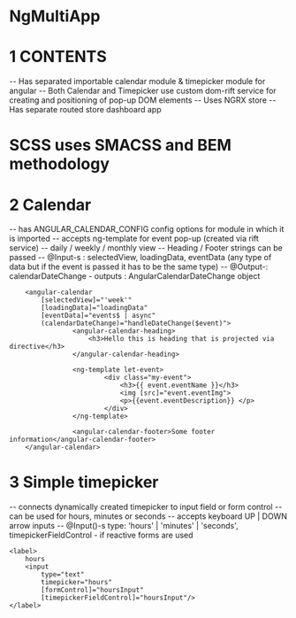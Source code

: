 # NgMultiApp

# 1 CONTENTS
-- Has separated importable calendar module & timepicker module for angular
-- Both Calendar and Timepicker use custom dom-rift service for creating and positioning of pop-up DOM elements 
-- Uses NGRX store
-- Has separate routed store dashboard app

# SCSS uses SMACSS and BEM methodology

# 2 Calendar
-- has ANGULAR_CALENDAR_CONFIG config options for module in which it is imported
-- accepts ng-template for event pop-up (created via rift service)
-- daily / weekly / monthly view
-- Heading / Footer strings can be passed 
-- @Input-s : selectedView, loadingData, eventData (any type of data but if the event is passed it has to be the same type)
-- @Output-: calendarDateChange - outputs : AngularCalendarDateChange object

        <angular-calendar
            [selectedView]="'week'"
            [loadingData]="loadingData" 
            [eventData]="events$ | async"
            (calendarDateChange)="handleDateChange($event)">
                    <angular-calendar-heading>
                        <h3>Hello this is heading that is projected via directive</h3>
                    </angular-calendar-heading>

                    <ng-template let-event>
                            <div class="my-event">
                                <h3>{{ event.eventName }}</h3>
                                <img [src]="event.eventImg">
                                <p>{{event.eventDescription}} </p>
                            </div>
                    </ng-template>
                    
                    <angular-calendar-footer>Some footer information</angular-calendar-footer>
        </angular-calendar>

# 3 Simple timepicker
-- connects dynamically created timepicker to input field or form control
-- can be used for hours, minutes or seconds
-- accepts keyboard UP | DOWN arrow inputs
-- @Input()-s 
    type: 'hours' | 'minutes' | 'seconds',
    timepickerFieldControl - if reactive forms are used

    <label>
        hours
        <input 
            type="text" 
            timepicker="hours"
            [formControl]="hoursInput" 
            [timepickerFieldControl]="hoursInput"/>
    </label>